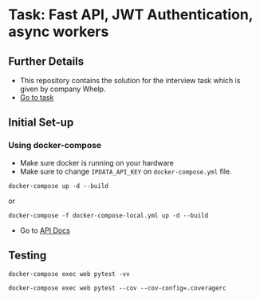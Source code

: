 # Task: Fast API, JWT Authentication, async workers #


## Further Details ##
* This repository contains the solution for the interview task which is given by company Whelp.
* [Go to task](https://whelp.slite.com/p/note/MiWSksjtRXX8nW8h7rX9ms)


## Initial Set-up ##
### Using docker-compose ###
* Make sure docker is running on your hardware
* Make sure to change `IPDATA_API_KEY` on `docker-compose.yml` file.
```
docker-compose up -d --build
```
or
```
docker-compose -f docker-compose-local.yml up -d --build
```
* Go to [API Docs](http://localhost:8000/docs)

## Testing ##
```
docker-compose exec web pytest -vv
```
```
docker-compose exec web pytest --cov --cov-config=.coveragerc
```
